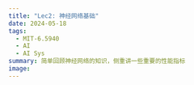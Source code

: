 ```yaml
---
title: "Lec2: 神经网络基础"
date: 2024-05-18
tags:
  - MIT-6.5940
  - AI
  - AI Sys
summary: 简单回顾神经网络的知识，侧重讲一些重要的性能指标
image:
---
```


